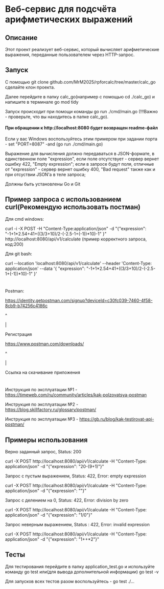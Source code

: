 # Веб-сервис для подсчёта арифметических выражений
## Описание
Этот проект реализует веб-сервис, который вычисляет арифметические выражения, переданные пользователем через HTTP-запрос.

## Запуск 
С помощью git clone github.com/MrM2025/rpforcalc/tree/master/calc_go сделайте клон проекта. 

Далее перейдите в папку calc_go(например с помощью cd ./calc_go) и напишите в терминале go mod tidy

Запуск происходит при помощи команды go run ./cmd/main.go (!!!Важно - проверьте, что вы находитесь в папке calc_go).

#### При обращении к http://localhost:8080 будет возвращен readme-файл

Если у вас Windows воспользуйтесь этим примером при задании порта - set "PORT=8087" -and (go run ./cmd/main.go)

Выражение для вычисления должно передаваться в JSON-формате, в единственном поле "expression", если поле отсутствует - сервер вернет ошибку 422, "Empty expression"; если в запросе будут поля, отличные от "expression" - сервер вернет ошибку 400, "Bad request" также как и при отсуствии JSON'а в теле запроса;

Должны быть установлены Go и Git

## Пример запроса с использованием curl(Рекомендую использовать постман)
Для cmd windows:  

 curl -i -X POST -H "Content-Type:application/json" -d "{\"expression\": \"-1+1*2.54+41+((3/3+10)/2-(-2.5-1+(-1))*10)-1\" }" http://localhost:8080/api/v1/calculate (пример корректного запроса, код:200)

Для git bash:

curl --location 'localhost:8080/api/v1/calculate' --header 'Content-Type: application/json' --data '{ "expression": "-1+1*2.54+41+((3/3+10)/2-(-2.5-1+(-1))*10)-1" }'
#

Postman:

https://identity.getpostman.com/signup?deviceId=c30fc039-7460-4f58-8cb9-b74256c4186c  

^

|

Регистрация

https://www.postman.com/downloads/

^

|

Ссылка на скачивание приложения    

#
Инструкция по эксплуатации №1 - https://timeweb.com/ru/community/articles/kak-polzovatsya-postman

Инструкция по эксплуатации №2 - https://blog.skillfactory.ru/glossary/postman/

Инструкция по эксплуатации №3 - https://gb.ru/blog/kak-testirovat-api-postman/

## Примеры использования

Верно заданный запрос, Status: 200

curl -X POST http://localhost:8080/api/v1/calculate -H "Content-Type: application/json" -d "{\"expression": \"20-(9+1)\"}"



Запрос с пустым выражением, Status: 422, Error: empty expression


curl -X POST http://localhost:8080/api/v1/calculate -H "Content-Type: application/json" -d "{\"expression": \"\"}"



Запрос с делением на 0, Status: 422, Error: division by zero


curl -X POST http://localhost:8080/api/v1/calculate -H "Content-Type: application/json" -d "{\"expression": \"1/0\"}"



Запрос неверным выражением, Status : 422, Error: invalid expression


curl -X POST http://localhost:8080/api/v1/calculate -H "Content-Type: application/json" -d "{\"expression\": \"1++*2\"}"


## Тесты
Для тестирования перейдите в папку application_test.go и используйте команду go test или(для вывода дополнительной информации) go test -v

Для запусков всех тестов разом воспользуйтесь - go test ./...

